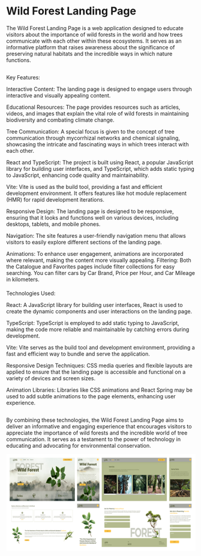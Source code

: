 # Wild Forest Landing Page

####
The Wild Forest Landing Page is a web application designed to educate visitors about the importance of wild forests in the world and how trees communicate with each other within these ecosystems. It serves as an informative platform that raises awareness about the significance of preserving natural habitats and the incredible ways in which nature functions.
##

####
Key Features:

Interactive Content: The landing page is designed to engage users through interactive and visually appealing content.

Educational Resources: The page provides resources such as articles, videos, and images that explain the vital role of wild forests in maintaining biodiversity and combating climate change.

Tree Communication: A special focus is given to the concept of tree communication through mycorrhizal networks and chemical signaling, showcasing the intricate and fascinating ways in which trees interact with each other.

React and TypeScript: The project is built using React, a popular JavaScript library for building user interfaces, and TypeScript, which adds static typing to JavaScript, enhancing code quality and maintainability.

Vite: Vite is used as the build tool, providing a fast and efficient development environment. It offers features like hot module replacement (HMR) for rapid development iterations.

Responsive Design: The landing page is designed to be responsive, ensuring that it looks and functions well on various devices, including desktops, tablets, and mobile phones.

Navigation: The site features a user-friendly navigation menu that allows visitors to easily explore different sections of the landing page.

Animations: To enhance user engagement, animations are incorporated where relevant, making the content more visually appealing.
Filtering: Both the Catalogue and Favorites pages include filter collections for easy searching. You can filter cars by Car Brand, Price per Hour, and Car Mileage in kilometers.
####
Technologies Used:

React: A JavaScript library for building user interfaces, React is used to create the dynamic components and user interactions on the landing page.

TypeScript: TypeScript is employed to add static typing to JavaScript, making the code more reliable and maintainable by catching errors during development.

Vite: Vite serves as the build tool and development environment, providing a fast and efficient way to bundle and serve the application.

Responsive Design Techniques: CSS media queries and flexible layouts are applied to ensure that the landing page is accessible and functional on a variety of devices and screen sizes.

Animation Libraries: Libraries like CSS animations and React Spring may be used to add subtle animations to the page elements, enhancing user experience.
##

By combining these technologies, the Wild Forest Landing Page aims to deliver an informative and engaging experience that encourages visitors to appreciate the importance of wild forests and the incredible world of tree communication. It serves as a testament to the power of technology in educating and advocating for environmental conservation.


![preview](https://github.com/Inna-Mykytiuk/forest/blob/main/src/assets/forest.jpg)
